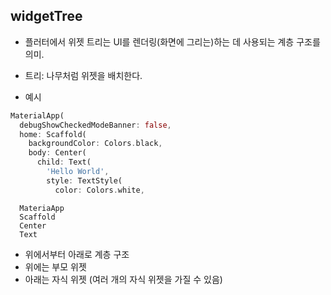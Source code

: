 ## widgetTree

- 플러터에서 위젯 트리는  UI를 렌더링(화면에 그리는)하는 데 사용되는 계층 구조를 의미.
- 트리: 나무처럼 위젯을 배치한다.

- 예시
```Dart
MaterialApp(  
  debugShowCheckedModeBanner: false,  
  home: Scaffold(  
    backgroundColor: Colors.black,  
    body: Center(  
      child: Text(  
        'Hello World',  
        style: TextStyle(  
          color: Colors.white,
```
	  MateriaApp
	  Scaffold
	  Center
	  Text
  
- 위에서부터 아래로 계층 구조
- 위에는 부모 위젯
- 아래는 자식 위젯 (여러 개의 자식 위젯을 가질 수 있음)
